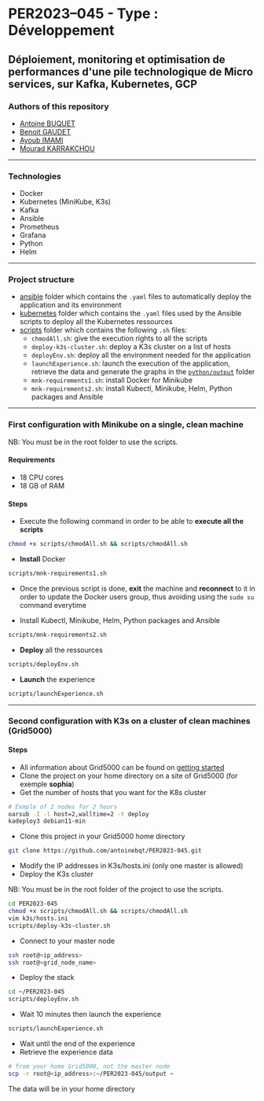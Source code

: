 # PER2023–045 - Type : Développement
## Déploiement, monitoring et optimisation de performances d'une pile technologique de Micro services, sur Kafka, Kubernetes, GCP

### Authors of this repository
- [Antoine BUQUET](https://github.com/antoinebqt)
- [Benoit GAUDET](https://github.com/BenoitGAUDET38)
- [Ayoub IMAMI](https://github.com/AyoubIMAMI)
- [Mourad KARRAKCHOU](https://github.com/MouradKarrakchou)

---

### Technologies
- Docker
- Kubernetes (MiniKube, K3s)
- Kafka
- Ansible
- Prometheus
- Grafana
- Python
- Helm

---

### Project structure
- [ansible](https://github.com/antoinebqt/TER/tree/master/ansible) folder which contains the `.yaml` files to automatically deploy the application and its environment
- [kubernetes](https://github.com/antoinebqt/TER/tree/master/kubernetes) folder which contains the `.yaml` files used by the Ansible scripts to deploy all the Kubernetes ressources
- [scripts](https://github.com/antoinebqt/TER/tree/master/scripts) folder which contains the following `.sh` files:
  - `chmodAll.sh`: give the execution rights to all the scripts
  - `deploy-k3s-cluster.sh`: deploy a K3s cluster on a list of hosts
  - `deployEnv.sh`: deploy all the environment needed for the application
  - `launchExperience.sh`: launch the execution of the application, retrieve the data and generate the graphs in the [`python/output`](https://github.com/antoinebqt/TER/tree/master/python/output) folder
  - `mnk-requirements1.sh`: install Docker for Minikube
  - `mnk-requirements2.sh`: install Kubectl, Minikube, Helm, Python packages and Ansible

---
 
### First configuration with Minikube on a single, clean machine
NB: You must be in the root folder to use the scripts.

#### Requirements
- 18 CPU cores
- 18 GB of RAM

#### Steps

- Execute the following command in order to be able to **execute all the scripts**
```bash
chmod +x scripts/chmodAll.sh && scripts/chmodAll.sh
```
- **Install** Docker
```bash
scripts/mnk-requirements1.sh
```
- Once the previous script is done, **exit** the machine and **reconnect** to it in order to update the Docker users group, thus avoiding using the `sudo su` command everytime


- Install Kubectl, Minikube, Helm, Python packages and Ansible
```bash
scripts/mnk-requirements2.sh
```
- **Deploy** all the ressources
```bash
scripts/deployEnv.sh
```

- **Launch** the experience
```bash
scripts/launchExperience.sh
```

---

### Second configuration with K3s on a cluster of clean machines (Grid5000)
#### Steps
- All information about Grid5000 can be found on [getting started](https://www.grid5000.fr/w/Getting_Started)
- Clone the project on your home directory on a site of Grid5000 (for exemple **sophia**)
- Get the number of hosts that you want for the K8s cluster
```bash
# Exmple of 2 nodes for 2 hours
oarsub -I -l host=2,walltime=2 -t deploy
kadeploy3 debian11-min
```
- Clone this project in your Grid5000 home directory
```bash
git clone https://github.com/antoinebqt/PER2023-045.git
```
- Modify the IP addresses in K3s/hosts.ini (only one master is allowed)
- Deploy the K3s cluster

NB: You must be in the root folder of the project to use the scripts.
```bash
cd PER2023-045
chmod +x scripts/chmodAll.sh && scripts/chmodAll.sh
vim k3s/hosts.ini
scripts/deploy-k3s-cluster.sh
```
- Connect to your master node
```bash
ssh root@<ip_address>
ssh root@<grid_node_name>
```
- Deploy the stack
```bash
cd ~/PER2023-045
scripts/deployEnv.sh
```
- Wait 10 minutes then launch the experience
```bash
scripts/launchExperience.sh
```
- Wait until the end of the experience
- Retrieve the experience data
```bash
# from your home Grid5000, not the master node
scp -r root@<ip_address>:~/PER2023-045/output ~
```
The data will be in your home directory
